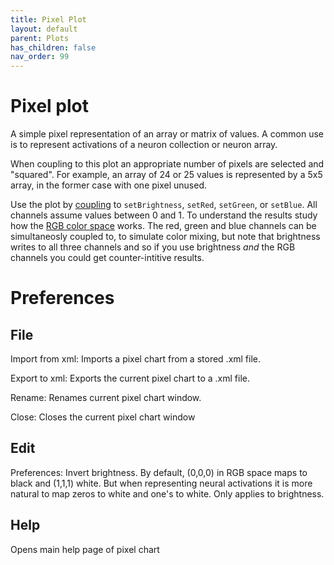 ```yaml
---
title: Pixel Plot
layout: default
parent: Plots
has_children: false
nav_order: 99
---
```


# Pixel plot

A simple pixel representation of an array or matrix of values. A common use is to represent activations of a neuron collection or neuron array. 

When coupling to this plot an appropriate number of pixels are selected and "squared". For example, an array of 24 or 25 values is represented by a 5x5 array, in the former case with one pixel unused.

Use the plot by [coupling](../workspace/couplings.html) to `setBrightness`, `setRed`, `setGreen`, or `setBlue`.  All channels assume values between 0 and 1. To understand the results study how the [RGB color space](https://en.wikipedia.org/wiki/RGB_color_spaces) works. The red, green and blue channels can be simultaneosly coupled to, to simulate color mixing, but note that brightness writes to all three channels and so if you use brightness _and_ the RGB channels you could get counter-intitive results.

# Preferences

## File

Import from xml: Imports a pixel chart from a stored .xml file.

Export to xml: Exports the current pixel chart to a .xml file.

Rename: Renames current pixel chart window.

Close: Closes the current pixel chart window

## Edit

Preferences: Invert brightness. By default, (0,0,0) in RGB space maps to black and (1,1,1) white. But when representing neural activations it is more natural to map zeros to white and one's to white.  Only applies to brightness.

## Help
Opens main help page of pixel chart

